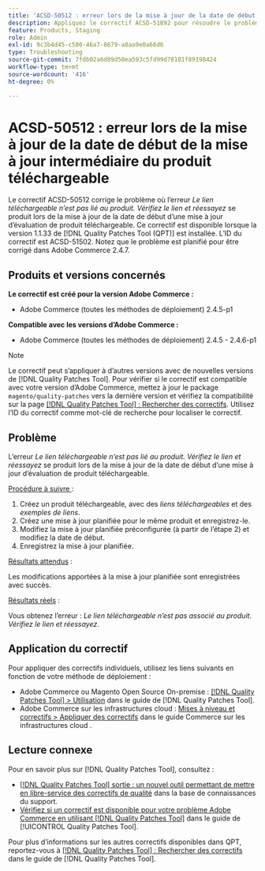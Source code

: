```yaml
---
title: 'ACSD-50512 : erreur lors de la mise à jour de la date de début d’une mise à jour d’évaluation de produit téléchargeable'
description: Appliquez le correctif ACSD-51892 pour résoudre le problème de performances d’Adobe Commerce où l’erreur *Le lien téléchargeable n’est pas associé au produit.Vérifiez le lien et réessayez*, se produit lors de la mise à jour de la date de début d’une mise à jour d’évaluation de produit téléchargeable.
feature: Products, Staging
role: Admin
exl-id: 9c3b4d45-c500-46a7-8679-a8aa9e0a66d6
type: Troubleshooting
source-git-commit: 7fdb02a6d89d50ea593c5fd99d78101f89198424
workflow-type: tm+mt
source-wordcount: '416'
ht-degree: 0%

---
```


# ACSD-50512 : erreur lors de la mise à jour de la date de début de la mise à jour intermédiaire du produit téléchargeable

Le correctif ACSD-50512 corrige le problème où l’erreur *Le lien téléchargeable n’est pas lié au produit. Vérifiez le lien et réessayez* se produit lors de la mise à jour de la date de début d’une mise à jour d’évaluation de produit téléchargeable. Ce correctif est disponible lorsque la version 1.1.33 de [!DNL Quality Patches Tool (QPT)] est installée. L’ID du correctif est ACSD-51502. Notez que le problème est planifié pour être corrigé dans Adobe Commerce 2.4.7.

## Produits et versions concernés

**Le correctif est créé pour la version Adobe Commerce :**

* Adobe Commerce (toutes les méthodes de déploiement) 2.4.5-p1

**Compatible avec les versions d’Adobe Commerce :**

* Adobe Commerce (toutes les méthodes de déploiement) 2.4.5 - 2.4.6-p1

>[!NOTE]
>
>Le correctif peut s’appliquer à d’autres versions avec de nouvelles versions de [!DNL Quality Patches Tool]. Pour vérifier si le correctif est compatible avec votre version d’Adobe Commerce, mettez à jour le package `magento/quality-patches` vers la dernière version et vérifiez la compatibilité sur la page [[!DNL Quality Patches Tool] : Rechercher des correctifs](https://experienceleague.adobe.com/tools/commerce-quality-patches/index.html?lang=fr). Utilisez l’ID du correctif comme mot-clé de recherche pour localiser le correctif.

## Problème

L’erreur *Le lien téléchargeable n’est pas lié au produit. Vérifiez le lien et réessayez* se produit lors de la mise à jour de la date de début d’une mise à jour d’évaluation de produit téléchargeable.

<u>Procédure à suivre </u> :

1. Créez un produit téléchargeable, avec des *liens téléchargeables* et des *exemples de liens*.
1. Créez une mise à jour planifiée pour le même produit et enregistrez-le.
1. Modifiez la mise à jour planifiée préconfigurée (à partir de l’étape 2) et modifiez la date de début.
1. Enregistrez la mise à jour planifiée.

<u>Résultats attendus</u> :

Les modifications apportées à la mise à jour planifiée sont enregistrées avec succès.

<u>Résultats réels</u> :

Vous obtenez l’erreur : *Le lien téléchargeable n’est pas associé au produit. Vérifiez le lien et réessayez*.

## Application du correctif

Pour appliquer des correctifs individuels, utilisez les liens suivants en fonction de votre méthode de déploiement :

* Adobe Commerce ou Magento Open Source On-premise : [[!DNL Quality Patches Tool] > Utilisation](/help/tools/quality-patches-tool/usage.md) dans le guide de [!DNL Quality Patches Tool].
* Adobe Commerce sur les infrastructures cloud : [Mises à niveau et correctifs > Appliquer des correctifs](https://experienceleague.adobe.com/docs/commerce-cloud-service/user-guide/develop/upgrade/apply-patches.html?lang=fr) dans le guide Commerce sur les infrastructures cloud .

## Lecture connexe

Pour en savoir plus sur [!DNL Quality Patches Tool], consultez :

* [[!DNL Quality Patches Tool] sortie : un nouvel outil permettant de mettre en libre-service des correctifs de qualité](https://experienceleague.adobe.com/fr/docs/commerce-operations/tools/quality-patches-tool/quality-patches-tool-to-self-serve-quality-patches) dans la base de connaissances du support.
* [Vérifiez si un correctif est disponible pour votre problème Adobe Commerce en utilisant [!DNL Quality Patches Tool]](/help/tools/quality-patches-tool/patches-available-in-qpt/check-patch-for-magento-issue-with-magento-quality-patches.md) dans le guide de [!UICONTROL Quality Patches Tool].


Pour plus d’informations sur les autres correctifs disponibles dans QPT, reportez-vous à [[!DNL Quality Patches Tool] : Rechercher des correctifs](https://experienceleague.adobe.com/tools/commerce-quality-patches/index.html?lang=fr) dans le guide de [!DNL Quality Patches Tool].
